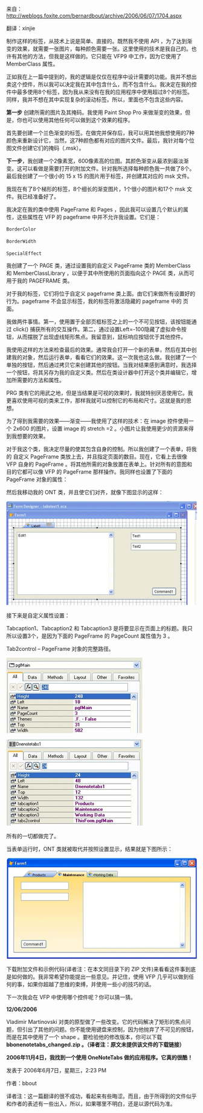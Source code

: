 来自：http://weblogs.foxite.com/bernardbout/archive/2006/06/07/1704.aspx

翻译：xinjie

制作这样的标签，从技术上说是简单、直接的。既然我不使用 API ，为了达到渐变的效果，就需要一张图片，每种颜色需要一张。这里使用的技术是我自己的。也许有其他的方法，但我是这样做的。它只能在 VFP9 中工作，因为它使用了 MemberClass 属性。

正如我在上一篇中提到的，我的逻辑是仅仅在程序中设计需要的功能。我并不想出卖这个控件，所以我可以决定我在其中包含什么，而不包含什么。我决定在我的控件中最多使用8个标签，因为我从来没有在我的应用程序中使用超过8个的标签。同样，我并不想在其中实现复杂的滚动标签。所以，里面也不包含这些内容。

**第一步** 创建所需的图片及其掩码。我使用 Paint Shop Pro 来做渐变的效果，但是，你也可以使用其他任何可以做到这个效果的程序。

首先要创建一个兰色渐变的标签。在做完并保存后，我可以用其他我想使用的7种颜色来重新设计它，当然，这7种颜色都有对应的图片文件。最后，我针对每个位图文件创建它们的掩码（.msk）。

**下一步**，我创建一个2像素宽，600像素高的位图。其颜色渐变从最浓到最淡渐变。这可以看做是需要打开的附加文件。针对我所选择每种颜色我一共做了8个。最后我创建了一个很小的 15 x 15 的图片用于标签，并创建其对应的 msk 文件。

我现在有了8个梯形的标签，8个细长的渐变图片，1个很小的图片和17个 msk 文件。我已经准备好了。

我决定在我的类中使用 PageFrame 和 Pages ，因此我可以设置几个默认的属性，这些属性在 VFP 的 pageframe 中并不允许我设置。它们是：

    BorderColor

    BorderWidth

    SpecialEffect

我创建了一个 PAGE 类，通过设置我的自定义 PageFrame 类的 MemberClass 和 MemberClassLibrary ，以便于其中所使用的页面指向这个 PAGE 类，从而可用于我的 PAGEFRAME 类。

对于我的标签，它们将位于自定义 pageframe 类上面。由它们来做所有设置好的行为。pageframe 不会显示标签，我的标签将激活隐藏的 pageframe 中的 页面。

我做两件事情。第一，使用置于全部页框标签之上的一个不可见按钮，该按钮能通过 click() 捕获所有的交互操作。第二，通过设置Left=-100隐藏了虚拟命令按钮，从而摆脱了出现虚线矩形焦点。我留意到，鼠标响应按钮优于其他控件。

我使用这样的方法来检查最后的效果。通常我会打开一个新的表单，然后在其中创建我的对象，然后运行表单，看看它们的效果。这一次我也这么做。我创建了一个单独的按钮，然后通过拷贝它来创建其他的按钮。当我对结果感到满意时，我选择一个按钮，将其另存为我的自定义类。然后在类设计器中打开这个类并编辑它，增加所需要的方法和属性。

PRG 类有它的用武之地，但是当结果是可视的效果时，我就特别厌恶使用它。我更喜欢使用可视的类来工作，那样我就可以控制它的布局和尺寸。这就是我的思想。

为了得到我需要的效果——渐变——我使用了这样的技术：在 image 控件使用一个 2x600 的图片，设置 image 的 stretch =2 。小图片让我使用更少的资源来得到我想要的效果。

对于我这个类，我决定尽量的使其包含自身的控制。所以我创建了一个表单，将我的 自定义 PageFrame 类放上去，并且指定页面的数目。现在，它看上去很像 VFP 自身的 PageFrame 。将其他所需的对象放置在表单上。针对所有的意图和目的它都可以像 VFP 的 PageFrame 那样操作。我同样也设置了下面的 PageFrame 对象的属性：

然后我移动我的 ONT 类，并且使它们对齐，就像下图显示的这样：

![](form14.png)

接下来是自定义属性设置：

Tabcaption1、Tabcaption2 和 Tabcaption3 是将要显示在页面上的标题。我只所以设置3个，是因为下面的 PageFrame 的 PageCount 属性值为 3 。

Tab2control – PageFrame 对象的完整路径。

![](form15.png)

![](form16.png)

所有的一切都做完了。

当表单运行时，ONT 类就被取代并按照设置显示，结果就是下图所示：

![](form17.png)

下载附加文件和示例代码(译者注：在本文同目录下的 ZIP 文件)来看看这件事到底是如何做的。我非常希望你能提出一些意见。并记住，使用 VFP 几乎可以做到任何的事，如果你超越了思维的束缚，并使用一些小的技巧的话。

下一次我会在 VFP 中使用哪个控件呢？你可以猜一猜。

**12/06/2006**

Vladimir Martinovski  对类的原型做了一些改变。它的代码解决了矩形的焦点问题，但引出了其他的问题。你不能使用键盘来控制，因为他抛弃了不可见的按钮，而是在其中使用了一个 shape 。要检验他的修改版本，你可以下载 **bbonenotetabs_changed.zip 。（译者注：原文未提供该文件的下载链接）**

**2006年11月4日，我找到一个使用 OneNoteTabs 做的应用程序。它真的很酷！**

发表于 2006年6月7日，星期三，2:23 PM

作者：bbout  

译者注：这一篇翻译的很不成功，看起来有些晦涩。而且，由于所得到的文件似乎和作者的表述有一些出入，所以，如果哪里不明白，还是以源代码为准。
